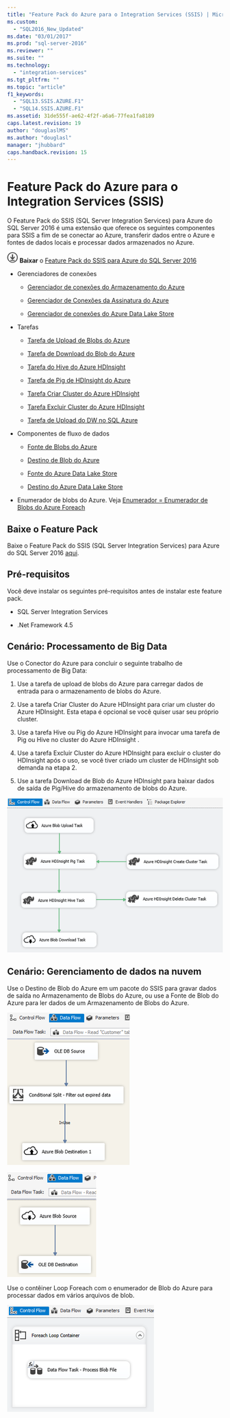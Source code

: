 ```yaml
---
title: "Feature Pack do Azure para o Integration Services (SSIS) | Microsoft Docs"
ms.custom: 
  - "SQL2016_New_Updated"
ms.date: "03/01/2017"
ms.prod: "sql-server-2016"
ms.reviewer: ""
ms.suite: ""
ms.technology: 
  - "integration-services"
ms.tgt_pltfrm: ""
ms.topic: "article"
f1_keywords: 
  - "SQL13.SSIS.AZURE.F1"
  - "SQL14.SSIS.AZURE.F1"
ms.assetid: 31de555f-ae62-4f2f-a6a6-77fea1fa8189
caps.latest.revision: 19
author: "douglaslMS"
ms.author: "douglasl"
manager: "jhubbard"
caps.handback.revision: 15
---
```

# Feature Pack do Azure para o Integration Services (SSIS)
  O Feature Pack do SSIS (SQL Server Integration Services) para Azure do SQL Server 2016 é uma extensão que oferece os seguintes componentes para SSIS a fim de se conectar ao Azure, transferir dados entre o Azure e fontes de dados locais e processar dados armazenados no Azure.

[![Baixar o Feature Pack do SSIS para Azure](../analysis-services/media/download.png)](http://go.microsoft.com/fwlink/?LinkID=626967) **Baixar** o [Feature Pack do SSIS para Azure do SQL Server 2016](http://go.microsoft.com/fwlink/?LinkID=626967)


-   Gerenciadores de conexões

    -   [Gerenciador de conexões do Armazenamento do Azure](../integration-services/connection-manager/azure-storage-connection-manager.md)

    -   [Gerenciador de Conexões da Assinatura do Azure](../integration-services/connection-manager/azure-subscription-connection-manager.md)
    
    -   [Gerenciador de conexões do Azure Data Lake Store](../integration-services/connection-manager/azure-data-lake-store-connection-manager.md)

-   Tarefas

    -   [Tarefa de Upload de Blobs do Azure](../integration-services/control-flow/azure-blob-upload-task.md)

    -   [Tarefa de Download do Blob do Azure](../integration-services/control-flow/azure-blob-download-task.md)

    -   [Tarefa do Hive do Azure HDInsight](../integration-services/control-flow/azure-hdinsight-hive-task.md)

    -   [Tarefa de Pig de HDInsight do Azure](../integration-services/control-flow/azure-hdinsight-pig-task.md)

    -   [Tarefa Criar Cluster do Azure HDInsight](../integration-services/control-flow/azure-hdinsight-create-cluster-task.md)

    -   [Tarefa Excluir Cluster do Azure HDInsight](../integration-services/control-flow/azure-hdinsight-delete-cluster-task.md)
    
    -   [Tarefa de Upload do DW no SQL Azure](../integration-services/control-flow/azure-sql-dw-upload-task.md)

-   Componentes de fluxo de dados

    -   [Fonte de Blobs do Azure](../integration-services/data-flow/azure-blob-source.md)

    -   [Destino de Blob do Azure](../integration-services/data-flow/azure-blob-destination.md)
    
    -   [Fonte do Azure Data Lake Store](../integration-services/data-flow/azure-data-lake-store-source.md)
    
    -   [Destino do Azure Data Lake Store](../integration-services/data-flow/azure-data-lake-store-destination.md)

-   Enumerador de blobs do Azure. Veja [Enumerador = Enumerador de Blobs do Azure Foreach](../../../Topic/Foreach%20Loop%20Editor%20\(Collection%20Page\).md#ForeachAzureBlob)

## <a name="download-the-feature-pack"></a>Baixe o Feature Pack
 Baixe o Feature Pack do SSIS (SQL Server Integration Services) para Azure do SQL Server 2016 [aqui](http://go.microsoft.com/fwlink/?LinkID=626967).

## <a name="prerequisites"></a>Pré-requisitos
 Você deve instalar os seguintes pré-requisitos antes de instalar este feature pack.

-   SQL Server Integration Services

-   .Net Framework 4.5

## <a name="scenario-processing-big-data"></a>Cenário: Processamento de Big Data
 Use o Conector do Azure para concluir o seguinte trabalho de processamento de Big Data:

1.  Use a tarefa de upload de blobs do Azure para carregar dados de entrada para o armazenamento de blobs do Azure.

2.  Use a tarefa Criar Cluster do Azure HDInsight para criar um cluster do Azure HDInsight. Esta etapa é opcional se você quiser usar seu próprio cluster.

3.  Use a tarefa Hive ou Pig do Azure HDInsight para invocar uma tarefa de Pig ou Hive no cluster do Azure HDInsight .

4.  Use a tarefa Excluir Cluster do Azure HDInsight para excluir o cluster do HDInsight após o uso, se você tiver criado um cluster de HDInsight sob demanda na etapa 2.

5.  Use a tarefa Download de Blob do Azure HDInsight para baixar dados de saída de Pig/Hive do armazenamento de blobs do Azure.

![SSIS-AzureConnector-BigDataScenario](../integration-services/media/ssis-azureconnector-bigdatascenario.png)
 
## <a name="scenario-managing-data-in-the-cloud"></a>Cenário: Gerenciamento de dados na nuvem
 Use o Destino de Blob do Azure em um pacote do SSIS para gravar dados de saída no Armazenamento de Blobs do Azure, ou use a Fonte de Blob do Azure para ler dados de um Armazenamento de Blobs do Azure.

![SSIS-AzureConnector-CloudArchive-1](../integration-services/media/ssis-azureconnector-cloudarchive-1.png)
 
 ![SSIS-AzureConnector-CloudArchive-2](../integration-services/media/ssis-azureconnector-cloudarchive-2.png)

 Use o contêiner Loop Foreach com o enumerador de Blob do Azure para processar dados em vários arquivos de blob.

![SSIS-AzureConnector-CloudArchive-3](../integration-services/media/ssis-azureconnector-cloudarchive-3.png)
  